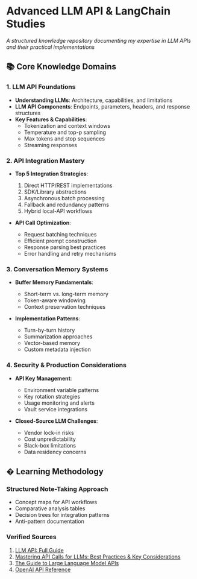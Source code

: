 # Advanced LLM API & LangChain Studies

*A structured knowledge repository documenting my expertise in LLM APIs and their practical implementations*

## 📚 Core Knowledge Domains

### 1. LLM API Foundations
- **Understanding LLMs**: Architecture, capabilities, and limitations
- **LLM API Components**: Endpoints, parameters, headers, and response structures
- **Key Features & Capabilities**: 
  - Tokenization and context windows
  - Temperature and top-p sampling
  - Max tokens and stop sequences
  - Streaming responses

### 2. API Integration Mastery
- **Top 5 Integration Strategies**:
  1. Direct HTTP/REST implementations
  2. SDK/Library abstractions
  3. Asynchronous batch processing
  4. Fallback and redundancy patterns
  5. Hybrid local-API workflows

- **API Call Optimization**:
  - Request batching techniques
  - Efficient prompt construction
  - Response parsing best practices
  - Error handling and retry mechanisms

### 3. Conversation Memory Systems
- **Buffer Memory Fundamentals**:
  - Short-term vs. long-term memory
  - Token-aware windowing
  - Context preservation techniques

- **Implementation Patterns**:
  - Turn-by-turn history
  - Summarization approaches
  - Vector-based memory
  - Custom metadata injection

### 4. Security & Production Considerations
- **API Key Management**:
  - Environment variable patterns
  - Key rotation strategies
  - Usage monitoring and alerts
  - Vault service integrations

- **Closed-Source LLM Challenges**:
  - Vendor lock-in risks
  - Cost unpredictability
  - Black-box limitations
  - Data residency concerns

## � Learning Methodology

### Structured Note-Taking Approach
- Concept maps for API workflows
- Comparative analysis tables
- Decision trees for integration patterns
- Anti-pattern documentation

### Verified Sources
1. [LLM API: Full Guide](https://medium.com/@springs_apps/large-language-model-llm-api-full-guide-2024-02ec9b6948f0)
2. [Mastering API Calls for LLMs: Best Practices & Key Considerations](https://medium.com/gen-ai-adventures/mastering-api-calls-for-llms-best-practices-key-considerations-56370eb0f818)
3. [The Guide to Large Language Model APIs](https://www.blobr.io/post/large-language-model-api-guide)
4. [OpenAI API Reference](https://platform.openai.com/docs/api-reference)
